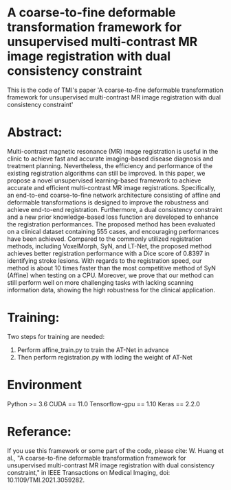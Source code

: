 # A coarse-to-fine deformable transformation framework for unsupervised multi-contrast MR image registration with dual consistency constraint
This is the code of TMI's paper 'A coarse-to-fine deformable transformation framework for unsupervised multi-contrast MR image registration with dual consistency constraint'

# Abstract:
Multi-contrast magnetic resonance (MR) image registration is useful in the clinic to achieve fast and accurate imaging-based disease diagnosis and treatment planning. Nevertheless, the efficiency and performance of the existing registration algorithms can still be improved. In this paper, we propose a novel unsupervised learning-based framework to achieve accurate and efficient multi-contrast MR image registrations. Specifically, an end-to-end coarse-to-fine network architecture consisting of affine and deformable transformations is designed to improve the robustness and achieve end-to-end registration. Furthermore, a dual consistency constraint and a new prior knowledge-based loss function are developed to enhance the registration performances. The proposed method has been evaluated on a clinical dataset containing 555 cases, and encouraging performances have been achieved. Compared to the commonly utilized registration methods, including VoxelMorph, SyN, and LT-Net, the proposed method achieves better registration performance with a Dice score of 0.8397 in identifying stroke lesions. With regards to the registration speed, our method is about 10 times faster than the most competitive method of SyN (Affine) when testing on a CPU. Moreover, we prove that our method can still perform well on more challenging tasks with lacking scanning information data, showing the high robustness for the clinical application.

# Training:
Two steps for training are needed:
1. Perform affine_train.py to train the AT-Net in advance
2. Then perform registration.py with loding the weight of AT-Net

# Environment
Python >= 3.6
CUDA == 11.0
Tensorflow-gpu == 1.10
Keras == 2.2.0

# Referance:
If you use this framework or some part of the code, please cite:
W. Huang et al., "A coarse-to-fine deformable transformation framework for unsupervised multi-contrast MR image registration with dual consistency constraint," in IEEE Transactions on Medical Imaging, doi: 10.1109/TMI.2021.3059282.
